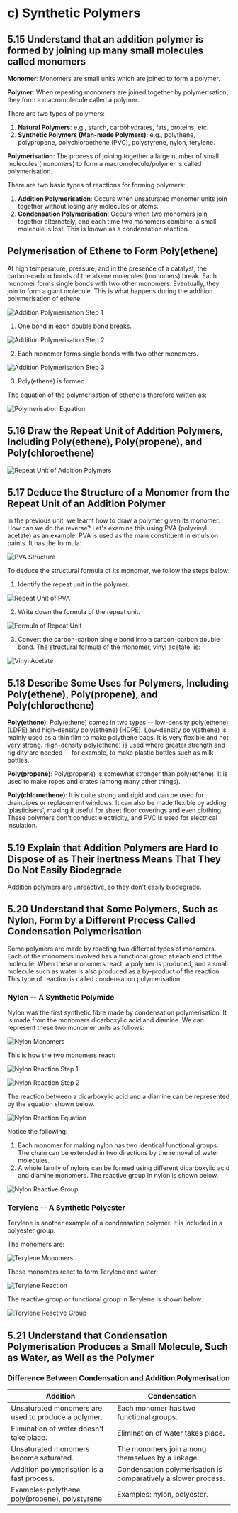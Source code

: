 # c) Synthetic Polymers

## 5.15 Understand that an addition polymer is formed by joining up many small molecules called monomers

**Monomer**: Monomers are small units which are joined to form a polymer.

**Polymer**: When repeating monomers are joined together by polymerisation, they form a macromolecule called a polymer.

There are two types of polymers:

1. **Natural Polymers**: e.g., starch, carbohydrates, fats, proteins, etc.
2. **Synthetic Polymers (Man-made Polymers)**: e.g., polythene, polypropene, polychloroethene (PVC), polystyrene, nylon, terylene.

**Polymerisation**: The process of joining together a large number of small molecules (monomers) to form a macromolecule/polymer is called polymerisation.

There are two basic types of reactions for forming polymers:

1. **Addition Polymerisation**: Occurs when unsaturated monomer units join together without losing any molecules or atoms.
2. **Condensation Polymerisation**: Occurs when two monomers join together alternately, and each time two monomers combine, a small molecule is lost. This is known as a condensation reaction.

## Polymerisation of Ethene to Form Poly(ethene)

At high temperature, pressure, and in the presence of a catalyst, the carbon-carbon bonds of the alkene molecules (monomers) break. Each monomer forms single bonds with two other monomers. Eventually, they join to form a giant molecule. This is what happens during the addition polymerisation of ethene.

![Addition Polymerisation Step 1](../images/image111.png)

1. One bond in each double bond breaks.

![Addition Polymerisation Step 2](../images/image112.png)

2. Each monomer forms single bonds with two other monomers.

![Addition Polymerisation Step 3](../images/image113.png)

3. Poly(ethene) is formed.

The equation of the polymerisation of ethene is therefore written as:

![Polymerisation Equation](../images/image114.png)

## 5.16 Draw the Repeat Unit of Addition Polymers, Including Poly(ethene), Poly(propene), and Poly(chloroethene)

![Repeat Unit of Addition Polymers](../images/image115.png)

## 5.17 Deduce the Structure of a Monomer from the Repeat Unit of an Addition Polymer

In the previous unit, we learnt how to draw a polymer given its monomer. How can we do the reverse? Let's examine this using PVA (polyvinyl acetate) as an example. PVA is used as the main constituent in emulsion paints. It has the formula:

![PVA Structure](../images/image116.png)

To deduce the structural formula of its monomer, we follow the steps below:

1. Identify the repeat unit in the polymer.

![Repeat Unit of PVA](../images/image117.png)

2. Write down the formula of the repeat unit.

![Formula of Repeat Unit](../images/image118.png)

3. Convert the carbon-carbon single bond into a carbon-carbon double bond. The structural formula of the monomer, vinyl acetate, is:

![Vinyl Acetate](../images/image119.png)

## 5.18 Describe Some Uses for Polymers, Including Poly(ethene), Poly(propene), and Poly(chloroethene)

**Poly(ethene)**: Poly(ethene) comes in two types -- low-density poly(ethene) (LDPE) and high-density poly(ethene) (HDPE). Low-density poly(ethene) is mainly used as a thin film to make polythene bags. It is very flexible and not very strong. High-density poly(ethene) is used where greater strength and rigidity are needed -- for example, to make plastic bottles such as milk bottles.

**Poly(propene)**: Poly(propene) is somewhat stronger than poly(ethene). It is used to make ropes and crates (among many other things).

**Poly(chloroethene)**: It is quite strong and rigid and can be used for drainpipes or replacement windows. It can also be made flexible by adding 'plasticisers', making it useful for sheet floor coverings and even clothing. These polymers don't conduct electricity, and PVC is used for electrical insulation.

## 5.19 Explain that Addition Polymers are Hard to Dispose of as Their Inertness Means That They Do Not Easily Biodegrade

Addition polymers are unreactive, so they don't easily biodegrade.

## 5.20 Understand that Some Polymers, Such as Nylon, Form by a Different Process Called Condensation Polymerisation

Some polymers are made by reacting two different types of monomers. Each of the monomers involved has a functional group at each end of the molecule. When these monomers react, a polymer is produced, and a small molecule such as water is also produced as a by-product of the reaction. This type of reaction is called condensation polymerisation.

### Nylon -- A Synthetic Polymide

Nylon was the first synthetic fibre made by condensation polymerisation. It is made from the monomers dicarboxylic acid and diamine. We can represent these two monomer units as follows:

![Nylon Monomers](../images/image120.png)

This is how the two monomers react:

![Nylon Reaction Step 1](../images/image121.png)

![Nylon Reaction Step 2](../images/image122.png)

The reaction between a dicarboxylic acid and a diamine can be represented by the equation shown below.

![Nylon Reaction Equation](../images/image123.png)

Notice the following:

1. Each monomer for making nylon has two identical functional groups. The chain can be extended in two directions by the removal of water molecules.
2. A whole family of nylons can be formed using different dicarboxylic acid and diamine monomers. The reactive group in nylon is shown below.

![Nylon Reactive Group](../images/image124.png)

### Terylene -- A Synthetic Polyester

Terylene is another example of a condensation polymer. It is included in a polyester group.

The monomers are:

![Terylene Monomers](../images/image125.png)

These monomers react to form Terylene and water:

![Terylene Reaction](../images/image126.png)

The reactive group or functional group in Terylene is shown below.

![Terylene Reactive Group](../images/image127.png)

## 5.21 Understand that Condensation Polymerisation Produces a Small Molecule, Such as Water, as Well as the Polymer

### Difference Between Condensation and Addition Polymerisation

| **Addition**                                        | **Condensation**                                               |
| --------------------------------------------------- | -------------------------------------------------------------- |
| Unsaturated monomers are used to produce a polymer. | Each monomer has two functional groups.                        |
| Elimination of water doesn't take place.            | Elimination of water takes place.                              |
| Unsaturated monomers become saturated.              | The monomers join among themselves by a linkage.               |
| Addition polymerisation is a fast process.          | Condensation polymerisation is comparatively a slower process. |
| Examples: polythene, poly(propene), polystyrene     | Examples: nylon, polyester.                                    |
